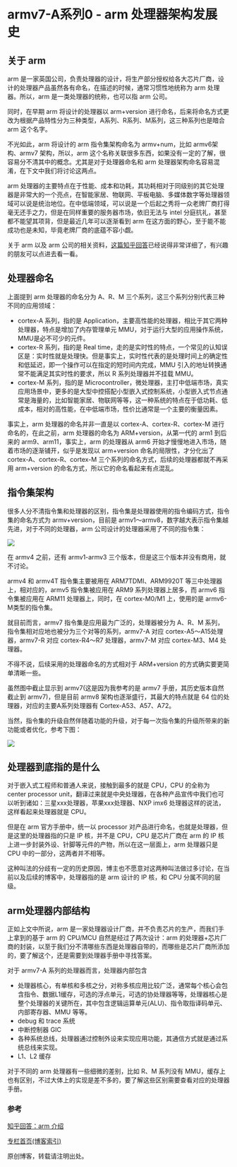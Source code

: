 # armv7-A系列0 - arm 处理器架构发展史

## 关于 arm

arm 是一家英国公司，负责处理器的设计，将生产部分授权给各大芯片厂商，设计的处理器产品虽然各有命名，在描述的时候，通常习惯性地统称为 arm 处理器。所以，arm 是一类处理器的统称，也可以指 arm 公司。  

同时，在早期 arm 将设计的处理器以 arm+version 进行命名，后来将命名方式更改为根据产品特性分为三种类型，A系列、R系列、M系列，这三种系列也是暗合 arm 这个名字。  

不光如此，arm 将设计的 arm 指令集架构命名为 armv+num，比如 armv6架构、armv7 架构，所以，arm 这个名称关联很多东西，如果没有一定的了解，很容易分不清其中的概念。尤其是对于处理器命名和 arm 处理器架构命名容易混淆，在下文中我们将讨论这两点。

arm 处理器的主要特点在于性能、成本和功耗，其功耗相对于同级别的其它处理器是非常大的一个亮点，在智能家居、物联网、平板电脑、多媒体数字等处理器领域可以说是统治地位。在中低端领域，可以说是一个后起之秀将一众老牌厂商打得毫无还手之力，但是在同样重要的服务器市场，依旧无法与 intel 分庭抗礼，甚至都不能望其项背，但是最近几年可以逐渐看到 arm 在这方面的野心，至于能不能成功也是未知，毕竟老牌厂商的底蕴不容小觑。     

关于 arm 以及 arm 公司的相关资料，[这篇知乎回答](https://www.zhihu.com/question/296178433/answer/692275926)已经说得非常详细了，有兴趣的朋友可以点进去看一看。

## 处理器命名
上面提到 arm 处理器的命名分为 A、R、M 三个系列，这三个系列分别代表三种不同的应用领域：   

* cortex-A 系列，指的是 Application，主要高性能的处理器，相比于其它两种处理器，特点是增加了内存管理单元 MMU，对于运行大型的应用操作系统，MMU是必不可少的元件。 
* cortex-R 系列，指的是 Real time，走的是实时性的特点，一个常见的认知误区是：实时性就是处理快。但是事实上，实时性代表的是处理时间上的确定性和低延迟，即一个操作可以在指定的短时间内完成，MMU 引入的地址转换通常不能满足其实时性的要求，所以 R 系列处理器并不挂载 MMU。
* cortex-M 系列，指的是 Microcontroller，微处理器，主打中低端市场，真实应用场景中，更多的是大型中控搭配小型嵌入式控制系统，小型嵌入式节点通常是海量的，比如智能家居、物联网等等，这一种系统的特点在于低功耗、低成本，相对的高性能，在中低端市场，性价比通常是一个主要的衡量因素。  

事实上，arm 处理器的命名并非一直是以 cortex-A、cortex-R、cortex-M 进行命名的，在此之前，arm 处理器的命名为 ARM+version，从第一代的 arm1 到后来的 arm9、arm11，事实上，arm 的处理器从 arm6 开始才慢慢地进入市场，随着市场的逐渐铺开，似乎是发现以 arm+version 命名的局限性，才分化出了 cortex-A、cortex-R、cortex-M 三个系列的命名方式，后续的处理器都就不再采用 arm+version 的命名方式，所以它的命名看起来有点混乱。   

## 指令集架构
很多人分不清指令集和处理器的区别，指令集是处理器使用的指令编码方式，指令集的命名方式为 armv+version，目前是 armv1～armv8，数字越大表示指令集越先进，对于不同的处理器，arm 公司设计的处理器采用了不同的指令集：

![](https://gitee.com/linux-downey/bloc_test/raw/master/zhihu_picture/armv7/%E6%8C%87%E4%BB%A4%E9%9B%86%E5%AF%B9%E5%BA%94%E7%9A%84%E5%A4%84%E7%90%86%E5%99%A8%E7%B1%BB%E5%9E%8B%E5%9B%BE%E7%89%87.jpg)



在 armv4 之前，还有 armv1-armv3 三个版本，但是这三个版本并没有商用，就不讨论。  

armv4 和 armv4T 指令集主要被用在 ARM7TDMI、ARM9920T 等三中处理器上，相对应的，armv5 指令集被应用在 ARM9 系列处理器上居多，而 armv6 指令集被应用在 ARM11 处理器上，同时，在 cortex-M0/M1 上，使用的是 armv6-M类型的指令集。  

就目前而言，armv7 指令集是应用最为广泛的，处理器被分为 A、R、M 系列，指令集相对应地也被分为三个对等的系列，armv7-A 对应 cortex-A5～A15处理器，armv7-R 对应 cortex-R4～R7 处理器，armv7-M 对应 cortex-M3、M4 处理器。  

不得不说，后续采用的处理器命名的方式相对于 ARM+version 的方式确实要更简单清晰一些。  

虽然图中截止显示到 armv7(这是因为我参考的是 armv7 手册，其历史版本自然截止到 armv7)，但是目前 armv8 架构也逐渐盛行，其最大的特点就是 64 位的处理器，对应的主要A系列处理器有 Cortex-A53、A57、A72。  

当然，指令集的升级自然伴随着功能的升级，对于每一次指令集的升级所带来的新功能或者优化，参考下图：

![](https://gitee.com/linux-downey/bloc_test/raw/master/zhihu_picture/armv7/%E6%8C%87%E4%BB%A4%E9%9B%86%E5%8D%87%E7%BA%A7%E5%B8%A6%E6%9D%A5%E7%9A%84%E5%8F%98%E5%8C%96.jpg)




## 处理器到底指的是什么
对于嵌入式工程师和普通人来说，接触到最多的就是 CPU，CPU 的全称为 center processor unit，翻译过来就是中央处理器，在各种产品宣传中我们也可以听到诸如：三星xxx处理器，苹果xxx处理器、NXP imx6 处理器这样的说法，这样看起来处理器就是 CPU。  

但是在 arm 官方手册中，统一以 processor 对产品进行命名，也就是处理器，但是这里的处理器指的只是 IP 核，并不是 CPU，CPU 是芯片厂商在 arm 的 IP 核上进一步封装外设、针脚等元件的产物，所以在这一层面上，arm 处理器只是 CPU 中的一部分，这两者并不相等。  

这种叫法的分歧有一定的历史原因，博主也不愿意对这两种叫法做过多讨论，在当前以及后续的博客中，处理器指的是 arm 设计的 IP 核，和 CPU 分属不同的层级。  

## arm处理器内部结构
正如上文中所说，arm 是一家处理器设计厂商，并不负责芯片的生产，而我们手上拿到的基于 arm 的 CPU/MCU 自然是经过了两次设计：arm 的处理器+芯片厂商的封装，以至于我们分不清哪些东西是处理器自带的，而哪些是芯片厂商所添加的，要了解这个，还是需要到处理器手册中寻找答案。  

对于 armv7-A 系列的处理器而言，处理器内部包含



* 处理器核心，有单核和多核之分，对称多核应用比较广泛，通常每个核心会包含指令、数据L1缓存，可选的浮点单元，可选的协处理器等等，处理器核心是整个处理器的关键所在，其中包含逻辑运算单元(ALU)、指令取指译码单元、内部寄存器、MMU 等等。
* debug 和 trace 系统
* 中断控制器 GIC
* 各种系统总线，处理器通过控制外设来实现应用功能，其通信方式就是通过系统总线来实现。  
* L1、L2 缓存

对于不同的 arm 处理器有一些细微的差别，比如 R、M 系列没有 MMU，缓存上也有区别，不过大体上的实现是差不多的，要了解这些区别需要查看对应的处理器手册。  



### 参考

[知乎回答：arm 介绍](https://www.zhihu.com/question/296178433/answer/692275926)



[专栏首页(博客索引)](https://zhuanlan.zhihu.com/p/362640343)

原创博客，转载请注明出处。